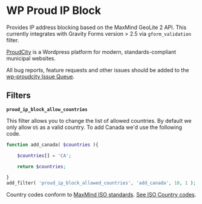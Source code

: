 # WP Proud IP Block

Provides IP address blocking based on the MaxMind GeoLite 2 API. This currently integrates with Gravity Forms version > 2.5 via `gform_validation` filter.

[ProudCity](http://proudcity.com) is a Wordpress platform for modern, standards-compliant municipal websites.

All bug reports, feature requests and other issues should be added to the [wp-proudcity Issue Queue](https://github.com/proudcity/wp-proudcity/issues).

## Filters

**`proud_ip_block_allow_countries`**

This filter allows you to change the list of allowed countries. By default we only allow `US` as a valid country. To add Canada we'd use the following code.

```php
function add_canada( $countries ){

    $countries[] = 'CA';

    return $countries;

}
add_filter( 'proud_ip_block_allowed_countries', 'add_canada', 10, 1 );
```

Country codes conform to [MaxMind ISO standards](https://dev.maxmind.com/geoip/docs/databases/city-and-country?lang=en). [See ISO Country codes](https://en.wikipedia.org/wiki/ISO_3166-1).